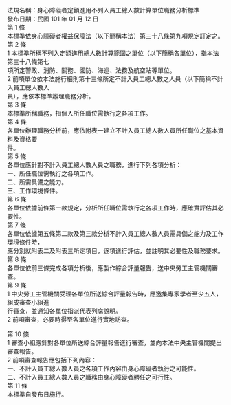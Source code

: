 法規名稱：身心障礙者定額進用不列入員工總人數計算單位職務分析標準  
發布日期：民國 101 年 01 月 12 日  
第 1 條  
本標準依身心障礙者權益保障法（以下簡稱本法）第三十八條第九項規定訂定之。  
第 2 條  
1 本標準所稱不列入定額進用總人數計算範圍之單位（以下簡稱各單位），指本法第三十八條第七  
項所定警政、消防、關務、國防、海巡、法務及航空站等單位。  
2 前項單位依本法施行細則第十三條所定不計入員工總人數之人員（以下簡稱不計入員工總人數人  
員），應依本標準辦理職務分析。  
第 3 條  
本標準所稱職務，指個人所任職位需執行之各項工作。  
第 4 條  
各單位辦理職務分析前，應依附表一建立不計入員工總人數人員所任職位之基本資料及資格要  
件。  
第 5 條  
各單位應針對不計入員工總人數人員之職務，進行下列各項分析：  
一、所任職位需執行之各項工作。  
二、所需具備之能力。  
三、工作環境條件。  
第 6 條  
各單位依據前條第一款規定，分析所任職位需執行之各項工作時，應確實評估其必要性。  
第 7 條  
各單位依據第五條第二款及第三款分析不計入員工總人數人員需具備之能力及工作環境條件時，  
應分別就附表二及附表三所定項目，逐項進行評估，並註明其必要性及職務要求。  
第 8 條  
各單位依前三條完成各項分析後，應製作綜合評量報告，送中央勞工主管機關審查。  
第 9 條  
1 中央勞工主管機關受理各單位所送綜合評量報告時，應邀集專家學者至少五人，組成審查小組進  
行審查，並通知各單位指派代表列席說明。  
2 前項審查，必要時得至各單位進行實地訪查。  


第 10 條  
1 審查小組應針對各單位所送綜合評量報告進行審查，並向本法中央主管機關提出審查報告。  
2 前項審查報告應包括下列內容：  
一、不計入員工總人數人員之各項工作內容由身心障礙者執行之可能性。  
二、不計入員工總人數人員之職務由身心障礙者勝任之可行性。  
第 11 條  
本標準自發布日施行。  


